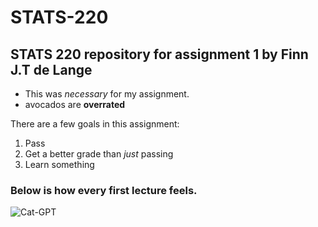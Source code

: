 # STATS-220
## STATS 220 repository for assignment 1 by Finn J.T de Lange

* This was *necessary* for my assignment.
* avocados are **overrated**

There are a few goals in this assignment:

1. Pass
2. Get a better grade than *just* passing
3. Learn something

### Below is how every first lecture feels.
![Cat-GPT](https://www.cat-gpt.com/](https://www.google.com/url?sa=i&url=https%3A%2F%2Fgiphy.com%2Fexplore%2Ftheres-a-cat-on-his-head%3Fsort%3Drelevant&psig=AOvVaw2wjil6EyoKzxjO6e38Xa5r&ust=1709172370901000&source=images&cd=vfe&opi=89978449&ved=0CBIQjRxqFwoTCJCnrLL5zIQDFQAAAAAdAAAAABAD)https://www.google.com/url?sa=i&url=https%3A%2F%2Fgiphy.com%2Fexplore%2Ftheres-a-cat-on-his-head%3Fsort%3Drelevant&psig=AOvVaw2wjil6EyoKzxjO6e38Xa5r&ust=1709172370901000&source=images&cd=vfe&opi=89978449&ved=0CBIQjRxqFwoTCJCnrLL5zIQDFQAAAAAdAAAAABAD](https://media1.tenor.com/m/KyVAeta1OfYAAAAC/cat-head-bang.gif)https://media1.tenor.com/m/KyVAeta1OfYAAAAC/cat-head-bang.gif](https://cdn.pixabay.com/photo/2024/02/23/17/26/clock-8592484_1280.jpg)https://cdn.pixabay.com/photo/2024/02/23/17/26/clock-8592484_1280.jpg)
